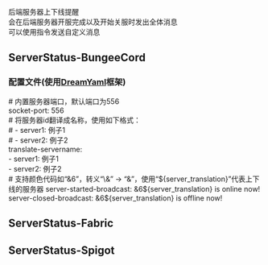 后端服务器上下线提醒  
会在后端服务器开服完成以及开始关服时发出全体消息  
可以使用指令发送自定义消息
## ServerStatus-BungeeCord
### 配置文件(使用[DreamYaml](https://github.com/Osiris-Team/Dream-Yaml)框架)
\# 内置服务器端口，默认端口为556  
socket-port: 556  
\# 将服务器id翻译成名称，使用如下格式：  
\# - server1: 例子1  
\# - server2: 例子2  
translate-servername:   
  \- server1: 例子1  
  \- server2: 例子2  
\# 支持颜色代码如“&6”，转义“\\&” -> “\&”，使用“${server_translation}”代表上下线的服务器  
server-started-broadcast: &6${server_translation} is online now!  
server-closed-broadcast: &6${server_translation} is offline now!  
## ServerStatus-Fabric
## ServerStatus-Spigot
